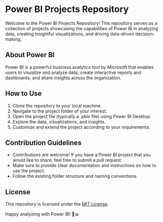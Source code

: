 # Power BI Projects Repository

Welcome to the Power BI Projects Repository! This repository serves as a collection of projects showcasing the capabilities of Power BI in analyzing data, creating insightful visualizations, and driving data-driven decision-making.

## About Power BI

Power BI is a powerful business analytics tool by Microsoft that enables users to visualize and analyze data, create interactive reports and dashboards, and share insights across the organization.

## How to Use

1. Clone the repository to your local machine.
2. Navigate to the project folder of your interest.
3. Open the project file (typically a .pbix file) using Power BI Desktop.
4. Explore the data, visualizations, and insights.
5. Customize and extend the project according to your requirements.

## Contribution Guidelines

- Contributions are welcome! If you have a Power BI project that you would like to share, feel free to submit a pull request.
- Make sure to provide clear documentation and instructions on how to use the project.
- Follow the existing folder structure and naming conventions.

## License

This repository is licensed under the [MIT License](LICENSE).

Happy analyzing with Power BI! 🚀📊

